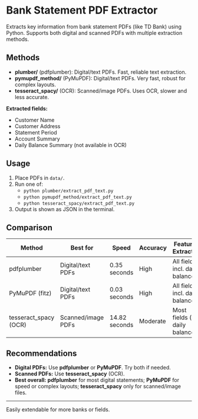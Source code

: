# Bank Statement PDF Extractor

Extracts key information from bank statement PDFs (like TD Bank) using Python. Supports both digital and scanned PDFs with multiple extraction methods.

## Methods

- **plumber/** (pdfplumber): Digital/text PDFs. Fast, reliable text extraction.
- **pymupdf_method/** (PyMuPDF): Digital/text PDFs. Very fast, robust for complex layouts.
- **tesseract_spacy/** (OCR): Scanned/image PDFs. Uses OCR, slower and less accurate.

**Extracted fields:**
- Customer Name
- Customer Address
- Statement Period
- Account Summary
- Daily Balance Summary (not available in OCR)

## Usage

1. Place PDFs in `data/`.
2. Run one of:
   - `python plumber/extract_pdf_text.py`
   - `python pymupdf_method/extract_pdf_text.py`
   - `python tesseract_spacy/extract_pdf_text.py`
3. Output is shown as JSON in the terminal.

## Comparison

| Method                | Best for             | Speed         | Accuracy  | Features Extracted                |
|----------------------|---------------------|---------------|-----------|-----------------------------------|
| pdfplumber           | Digital/text PDFs   | 0.35 seconds  | High      | All fields incl. daily balances   |
| PyMuPDF (fitz)       | Digital/text PDFs   | 0.03 seconds  | High      | All fields incl. daily balances   |
| tesseract_spacy (OCR)| Scanned/image PDFs  | 14.82 seconds | Moderate  | Most fields (no daily balances)   |

## Recommendations

- **Digital PDFs:** Use **pdfplumber** or **PyMuPDF**. Try both if needed.
- **Scanned PDFs:** Use **tesseract_spacy** (OCR).
- **Best overall:** **pdfplumber** for most digital statements; **PyMuPDF** for speed or complex layouts; **tesseract_spacy** only for scanned/image files.

---

Easily extendable for more banks or fields. 